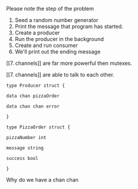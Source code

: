 Please note the step of the problem

1. Seed a random number generator
2. Print the message that program has started.
3. Create a producer
4. Run the producer in the background
5. Create and run consumer
6. We'll print out the ending message
   
[[7.  channels]] are far more powerful then mutexes.

[[7.  channels]] are able to talk to each other.

```
type Producer struct {

data chan pizzaOrder

data chan chan error

}
```

```
type PizzaOrder struct {

pizzaNumber int

message string

success bool

}
```

Why do we have 
a 
chan chan
